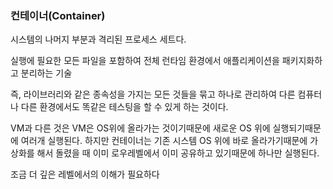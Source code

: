 ### 컨테이너(Container)

시스템의 나머지 부분과 격리된 프로세스 세트다.

실행에 필요한 모든 파일을 포함하여 전체 런타임 환경에서 애플리케이션을 패키지화하고 분리하는 기술

즉, 라이브러리와 같은 종속성을 가지는 모든 것들을 묶고 하나로 관리하여 다른 컴퓨터나 다른 환경에서도 똑같은 테스팅을 할 수 있게 하는 것이다.

VM과 다른 것은 VM은 OS위에 올라가는 것이기때문에 새로운 OS 위에 실행되기때문에 여러개 실행된다. 하지만 컨테이너는 기존 시스템 OS 위에 바로 올라가기때문에 가상화를 해서 돌렸을 때 이미 로우레벨에서 이미 공유하고 있기때문에 하나만 실행된다.

 조금 더 깊은 레벨에서의 이해가 필요하다 